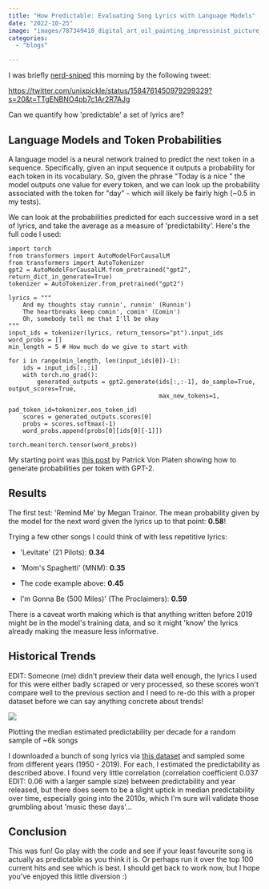 ```yaml
---
title: "How Predictable: Evaluating Song Lyrics with Language Models"
date: "2022-10-25"
image: "images/787349418_digital_art_oil_painting_impressinist_picture_of_a_microphone_making_music.png"
categories:
  - "blogs"

---
```


I was briefly [nerd-sniped](https://xkcd.com/356/) this morning by the following tweet:

https://twitter.com/unixpickle/status/1584761450979299329?s=20&t=TTgENBNO4pb7c1Ar2R7AJg

Can we quantify how 'predictable' a set of lyrics are?

## Language Models and Token Probabilities

A language model is a neural network trained to predict the next token in a sequence. Specifically, given an input sequence it outputs a probability for each token in its vocabulary. So, given the phrase "Today is a nice " the model outputs one value for every token, and we can look up the probability associated with the token for "day" - which will likely be fairly high (~0.5 in my tests).

We can look at the probabilities predicted for each successive word in a set of lyrics, and take the average as a measure of 'predictability'. Here's the full code I used:

```
import torch
from transformers import AutoModelForCausalLM
from transformers import AutoTokenizer
gpt2 = AutoModelForCausalLM.from_pretrained("gpt2", return_dict_in_generate=True)
tokenizer = AutoTokenizer.from_pretrained("gpt2")

lyrics = """
    And my thoughts stay runnin', runnin' (Runnin')
    The heartbreaks keep comin', comin' (Comin')
    Oh, somebody tell me that I'll be okay
"""
input_ids = tokenizer(lyrics, return_tensors="pt").input_ids
word_probs = []
min_length = 5 # How much do we give to start with

for i in range(min_length, len(input_ids[0])-1):
    ids = input_ids[:,:i]
    with torch.no_grad():
        generated_outputs = gpt2.generate(ids[:,:-1], do_sample=True, output_scores=True,
                                          max_new_tokens=1,
                                          pad_token_id=tokenizer.eos_token_id)
    scores = generated_outputs.scores[0]
    probs = scores.softmax(-1)
    word_probs.append(probs[0][ids[0][-1]])

torch.mean(torch.tensor(word_probs))
```

My starting point was [this post](https://discuss.huggingface.co/t/generation-probabilities-how-to-compute-probabilities-of-output-scores-for-gpt2/3175) by Patrick Von Platen showing how to generate probabilities per token with GPT-2.

## Results

The first test: 'Remind Me' by Megan Trainor. The mean probability given by the model for the next word given the lyrics up to that point: **0.58**!

Trying a few other songs I could think of with less repetitive lyrics:

- 'Levitate' (21 Pilots): **0.34**

- 'Mom's Spaghetti' (MNM): **0.35**

- The code example above: **0.45**

- I'm Gonna Be (500 Miles)' (The Proclaimers): **0.59**

There is a caveat worth making which is that anything written before 2019 might be in the model's training data, and so it might 'know' the lyrics already making the measure less informative.

## Historical Trends

EDIT: Someone (me) didn't preview their data well enough, the lyrics I used for this were either badly scraped or very processed, so these scores won't compare well to the previous section and I need to re-do this with a proper dataset before we can say anything concrete about trends!

![](https://datasciencecastnethome.files.wordpress.com/2022/10/download-2.png?w=826)

Plotting the median estimated predictability per decade for a random sample of ~6k songs

I downloaded a bunch of song lyrics via [this dataset](https://data.mendeley.com/datasets/3t9vbwxgr5/2) and sampled some from different years (1950 - 2019). For each, I estimated the predictability as described above. I found very little correlation (correlation coefficient 0.037 EDIT: 0.06 with a larger sample size) between predictability and year released, but there does seem to be a slight uptick in median predictability over time, especially going into the 2010s, which I'm sure will validate those grumbling about 'music these days'...

## Conclusion

This was fun! Go play with the code and see if your least favourite song is actually as predictable as you think it is. Or perhaps run it over the top 100 current hits and see which is best. I should get back to work now, but I hope you've enjoyed this little diversion :)

